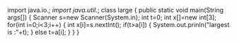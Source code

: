 import java.io.*;
import java.util.*;
class large
{
public static void main(String args[])
{
Scanner s=new Scanner(System.in);
int t=0;
int x[]=new int[3];
for(int i=0;i<3;i++)
{
int x[i]=s.nextInt();
if(t>a[i])
{
System.out.prinln("largest is :"+t);
}
else
t=a[i];
}
}
}
